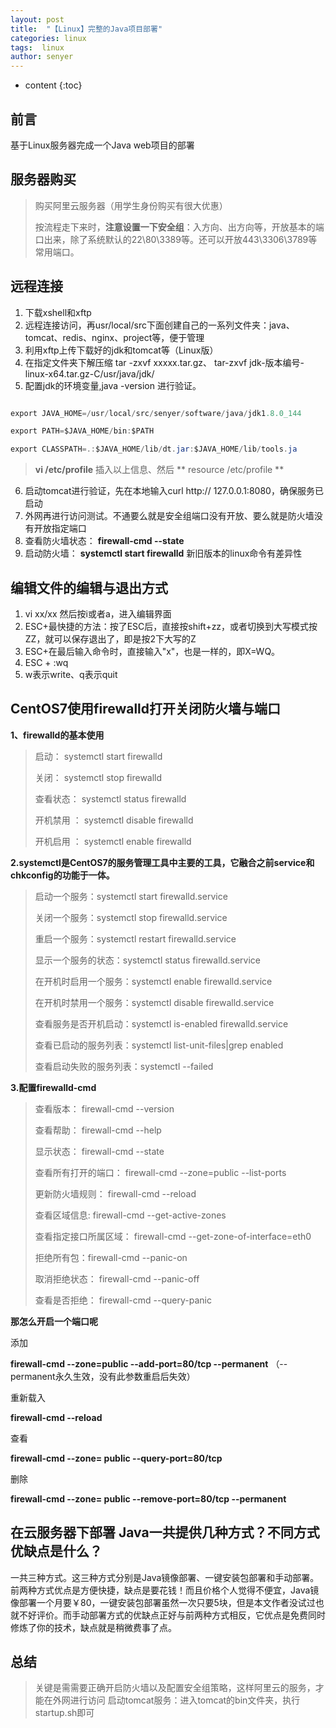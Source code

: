 ```yaml
---
layout: post
title:  "【Linux】完整的Java项目部署"
categories: linux
tags:  linux
author: senyer
---
```


* content
{:toc}





## 前言
基于Linux服务器完成一个Java web项目的部署







## 服务器购买


> 购买阿里云服务器（用学生身份购买有很大优惠）
> 
> 按流程走下来时，**注意设置一下安全组**：入方向、出方向等，开放基本的端口出来，除了系统默认的22\80\3389等。还可以开放443\3306\3789等常用端口。


## 远程连接

1. 下载xshell和xftp
2. 远程连接访问，再usr/local/src下面创建自己的一系列文件夹：java、tomcat、redis、nginx、project等，便于管理
3. 利用xftp上传下载好的jdk和tomcat等（Linux版）
4. 在指定文件夹下解压缩    tar -zxvf xxxxx.tar.gz、 tar-zxvf jdk-版本编号-linux-x64.tar.gz-C/usr/java/jdk/
5. 配置jdk的环境变量,java -version  进行验证。

``` java

export JAVA_HOME=/usr/local/src/senyer/software/java/jdk1.8.0_144

export PATH=$JAVA_HOME/bin:$PATH

export CLASSPATH=.:$JAVA_HOME/lib/dt.jar:$JAVA_HOME/lib/tools.ja

```
> **vi /etc/profile**  插入以上信息、然后 ** resource /etc/profile **

6. 启动tomcat进行验证，先在本地输入curl http:// 127.0.0.1:8080，确保服务已启动
7. 外网再进行访问测试。不通要么就是安全组端口没有开放、要么就是防火墙没有开放指定端口
8. 查看防火墙状态： **firewall-cmd --state**
9. 启动防火墙： **systemctl start firewalld**  新旧版本的linux命令有差异性

## 编辑文件的编辑与退出方式

1. vi xx/xx  然后按i或者a，进入编辑界面
2. ESC+最快捷的方法：按了ESC后，直接按shift+zz，或者切换到大写模式按ZZ，就可以保存退出了，即是按2下大写的Z
3. ESC+在最后输入命令时，直接输入"x"，也是一样的，即X=WQ。
4. ESC + :wq
5. w表示write、q表示quit


## CentOS7使用firewalld打开关闭防火墙与端口

**1、firewalld的基本使用**

> 启动： systemctl start firewalld
> 
> 关闭： systemctl stop firewalld
> 
> 查看状态： systemctl status firewalld 
> 
> 开机禁用  ： systemctl disable firewalld
> 
> 开机启用  ： systemctl enable firewalld


**2.systemctl是CentOS7的服务管理工具中主要的工具，它融合之前service和chkconfig的功能于一体。**

> 启动一个服务：systemctl start firewalld.service
> 
> 关闭一个服务：systemctl stop firewalld.service
> 
> 重启一个服务：systemctl restart firewalld.service
> 
> 显示一个服务的状态：systemctl status firewalld.service
> 
> 在开机时启用一个服务：systemctl enable firewalld.service
> 
> 在开机时禁用一个服务：systemctl disable firewalld.service
> 
> 查看服务是否开机启动：systemctl is-enabled firewalld.service
> 
> 查看已启动的服务列表：systemctl list-unit-files|grep enabled
> 
> 查看启动失败的服务列表：systemctl --failed

**3.配置firewalld-cmd**

> 查看版本： firewall-cmd --version
> 
> 查看帮助： firewall-cmd --help
> 
> 显示状态： firewall-cmd --state
> 
> 查看所有打开的端口： firewall-cmd --zone=public --list-ports
> 
> 更新防火墙规则： firewall-cmd --reload
> 
> 查看区域信息:  firewall-cmd --get-active-zones
> 
> 查看指定接口所属区域： firewall-cmd --get-zone-of-interface=eth0
> 
> 拒绝所有包：firewall-cmd --panic-on
> 
> 取消拒绝状态： firewall-cmd --panic-off
> 
> 查看是否拒绝： firewall-cmd --query-panic
 
**那怎么开启一个端口呢**

添加

**firewall-cmd --zone=public --add-port=80/tcp --permanent**    （--permanent永久生效，没有此参数重启后失效）

重新载入

**firewall-cmd --reload**

查看

**firewall-cmd --zone= public --query-port=80/tcp**

删除

**firewall-cmd --zone= public --remove-port=80/tcp --permanent**


## 在云服务器下部署 Java一共提供几种方式？不同方式优缺点是什么？

一共三种方式。这三种方式分别是Java镜像部署、一键安装包部署和手动部署。前两种方式优点是方便快捷，缺点是要花钱！而且价格个人觉得不便宜，Java镜像部署一个月要￥80，一键安装包部署虽然一次只要5块，但是本文作者没试过也就不好评价。而手动部署方式的优缺点正好与前两种方式相反，它优点是免费同时修炼了你的技术，缺点就是稍微费事了点。


## 总结

> 关键是需需要正确开启防火墙以及配置安全组策略，这样阿里云的服务，才能在外网进行访问
> 启动tomcat服务：进入tomcat的bin文件夹，执行startup.sh即可
> 
